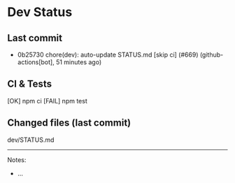 # Dev Status

## Last commit
- 0b25730 chore(dev): auto-update STATUS.md [skip ci] (#669) (github-actions[bot], 51 minutes ago)
## CI & Tests
[OK] npm ci
[FAIL] npm test

## Changed files (last commit)
dev/STATUS.md

---
Notes:
- ...
